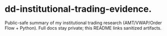 # dd-institutional-trading-evidence.
Public-safe summary of my institutional trading research (AMT/VWAP/Order Flow + Python). Full docs stay private; this README links sanitized artifacts.
